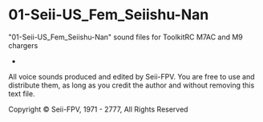 # 01-Seii-US_Fem_Seiishu-Nan
"01-Seii-US_Fem_Seiishu-Nan" sound files for ToolkitRC M7AC and M9 chargers

-

All voice sounds produced and edited by Seii-FPV.
You are free to use and distribute them, as long as you credit the author and without removing this text file.

Copyright © Seii-FPV, 1971 - 2777, All Rights Reserved
